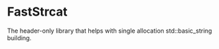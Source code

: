 # FastStrcat

The header-only library that helps with single allocation std::basic_string building.

